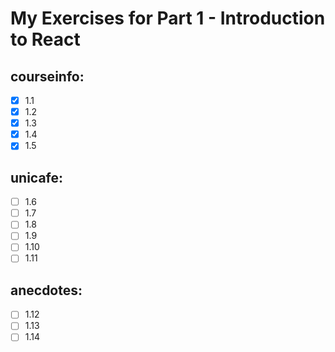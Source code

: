 # My Exercises for Part 1 - Introduction to React

## courseinfo:
- [x] 1.1
- [x] 1.2
- [x] 1.3
- [x] 1.4
- [x] 1.5

## unicafe:
- [ ] 1.6
- [ ] 1.7
- [ ] 1.8
- [ ] 1.9
- [ ] 1.10
- [ ] 1.11

## anecdotes:
- [ ] 1.12
- [ ] 1.13
- [ ] 1.14